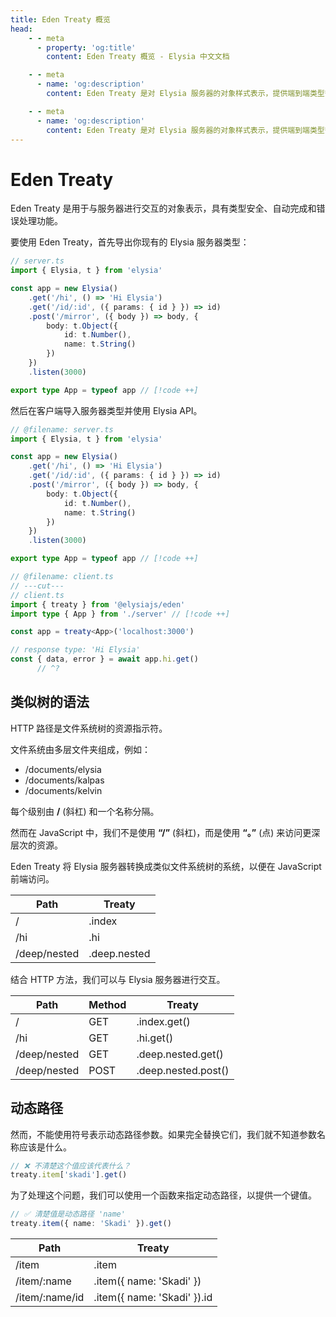 ```yaml
---
title: Eden Treaty 概览
head:
    - - meta
      - property: 'og:title'
        content: Eden Treaty 概览 - Elysia 中文文档

    - - meta
      - name: 'og:description'
        content: Eden Treaty 是对 Elysia 服务器的对象样式表示，提供端到端类型安全性和显着改进的开发人员体验。通过 Eden，我们可以从 Elysia 服务器全面类型安全地获取 API，而无需进行代码生成。

    - - meta
      - name: 'og:description'
        content: Eden Treaty 是对 Elysia 服务器的对象样式表示，提供端到端类型安全性和显着改进的开发人员体验。通过 Eden，我们可以从 Elysia 服务器全面类型安全地获取 API，而无需进行代码生成。
---
```


# Eden Treaty

Eden Treaty 是用于与服务器进行交互的对象表示，具有类型安全、自动完成和错误处理功能。

要使用 Eden Treaty，首先导出你现有的 Elysia 服务器类型：

```typescript
// server.ts
import { Elysia, t } from 'elysia'

const app = new Elysia()
    .get('/hi', () => 'Hi Elysia')
    .get('/id/:id', ({ params: { id } }) => id)
    .post('/mirror', ({ body }) => body, {
        body: t.Object({
            id: t.Number(),
            name: t.String()
        })
    })
    .listen(3000)

export type App = typeof app // [!code ++]
```

然后在客户端导入服务器类型并使用 Elysia API。

```typescript twoslash
// @filename: server.ts
import { Elysia, t } from 'elysia'

const app = new Elysia()
    .get('/hi', () => 'Hi Elysia')
    .get('/id/:id', ({ params: { id } }) => id)
    .post('/mirror', ({ body }) => body, {
        body: t.Object({
            id: t.Number(),
            name: t.String()
        })
    })
    .listen(3000)

export type App = typeof app // [!code ++]

// @filename: client.ts
// ---cut---
// client.ts
import { treaty } from '@elysiajs/eden'
import type { App } from './server' // [!code ++]

const app = treaty<App>('localhost:3000')

// response type: 'Hi Elysia'
const { data, error } = await app.hi.get()
      // ^?
```

## 类似树的语法

HTTP 路径是文件系统树的资源指示符。

文件系统由多层文件夹组成，例如：

-   /documents/elysia
-   /documents/kalpas
-   /documents/kelvin

每个级别由 **/** (斜杠) 和一个名称分隔。

然而在 JavaScript 中，我们不是使用 **“/”** (斜杠)，而是使用 **“。”** (点) 来访问更深层次的资源。

Eden Treaty 将 Elysia 服务器转换成类似文件系统树的系统，以便在 JavaScript 前端访问。

| Path         | Treaty       |
| ------------ | ------------ |
| /            | .index       |
| /hi          | .hi          |
| /deep/nested | .deep.nested |

结合 HTTP 方法，我们可以与 Elysia 服务器进行交互。

| Path         | Method | Treaty              |
| ------------ | ------ | ------------------- |
| /            | GET    | .index.get()        |
| /hi          | GET    | .hi.get()           |
| /deep/nested | GET    | .deep.nested.get()  |
| /deep/nested | POST   | .deep.nested.post() |

## 动态路径

然而，不能使用符号表示动态路径参数。如果完全替换它们，我们就不知道参数名称应该是什么。

```typescript
// ❌ 不清楚这个值应该代表什么？
treaty.item['skadi'].get()
```

为了处理这个问题，我们可以使用一个函数来指定动态路径，以提供一个键值。

```typescript
// ✅ 清楚值是动态路径 'name'
treaty.item({ name: 'Skadi' }).get()
```

| Path            | Treaty                           |
| --------------- | -------------------------------- |
| /item           | .item                            |
| /item/:name     | .item({ name: 'Skadi' })         |
| /item/:name/id  | .item({ name: 'Skadi' }).id      |
